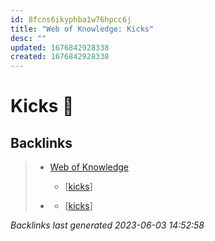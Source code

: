 ```yaml
---
id: 8fcns6ikyphba1w76hpcc6j
title: "Web of Knowledge: Kicks"
desc: ""
updated: 1676842928338
created: 1676842928338
---
```


# Kicks 🦶

## Backlinks

> - [Web of Knowledge](..\web-of-knowledge.md)
>   - [[kicks]]
>    
> - [](..\techniques\deflecting-hammer.md)
>   - [[kicks]]

_Backlinks last generated 2023-06-03 14:52:58_

[//begin]: # "Autogenerated link references for markdown compatibility"
[kicks]: kicks "Web of Knowledge: Kicks"
[//end]: # "Autogenerated link references"